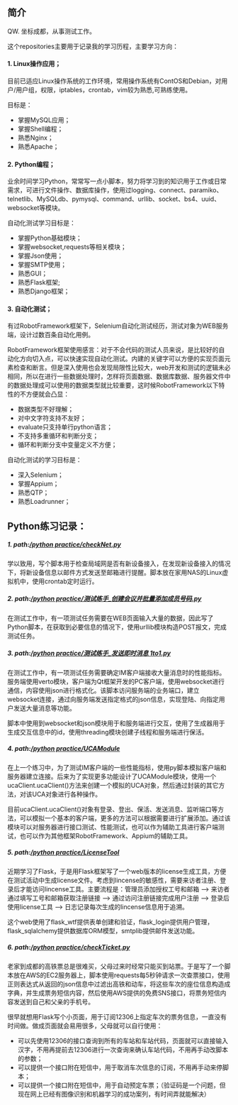 ## 简介
QW.
坐标成都，从事测试工作。

这个repositories主要用于记录我的学习历程，主要学习方向：

#### 1. Linux操作应用；
目前已适应Linux操作系统的工作环境，常用操作系统有ContOS和Debian，对用户/用户组，权限，iptables，crontab，vim较为熟悉,可熟练使用。

目标是：
* 掌握MySQL应用；
* 掌握Shell编程；
* 熟悉Nginx；
* 熟悉Apache；

#### 2. Python编程；
业余时间学习Python，常常写一点小脚本，努力将学习到的知识用于工作或日常需求，可进行文件操作、数据库操作，使用过logging、connect、paramiko、telnetlib、MySQLdb、pymysql、command、urllib、socket、bs4、uuid、websocket等模块。


自动化测试学习目标是：
* 掌握Python基础模块；
* 掌握websocket,requests等相关模块；
* 掌握Json使用；
* 掌握SMTP使用；
* 熟悉GUI；
* 熟悉Flask框架;
* 熟悉Django框架；

#### 3. 自动化测试；
有过RobotFramework框架下，Selenium自动化测试经历，测试对象为WEB服务端，设计过数百条自动化用例。

RobotFramework框架使用感言：对于不会代码的测试人员来说，是比较好的自动化方向切入点，可以快速实现自动化测试。内建的关键字可以方便的实现页面元素检查和断言。但是深入使用也会发现局限性比较大，web开发和测试的逻辑未必相同，所以在进行一些数据处理时，怎样将页面数据、数据库数据、服务器文件中的数据处理成可以使用的数据类型就比较重要，这时候RobotFramework以下特性的不方便就会凸显：
+ 数据类型不好理解；
+ 对中文字符支持不友好；
+ evaluate只支持单行python语言；
+ 不支持多重循环和判断分支；
+ 循环和判断分支中变量定义不方便；

自动化测试的学习目标是：
* 深入Selenium；
* 掌握Appium；
* 熟悉QTP；
* 熟悉Loadrunner；

## Python练习记录：

##### 1. path:[/python practice/checkNet.py](https://github.com/fragsun/fragsun.github.io/blob/master/python%20practice/checkNet.py)
学以致用，写个脚本用于检查局域网是否有新设备接入，在发现新设备接入的情况下，将新设备信息以邮件方式发送至邮箱进行提醒。脚本放在家用NAS的Linux虚拟机中，使用crontab定时运行。

##### 2. path:[/python practice/测试练手_创建会议并批量添加成员号码.py](https://github.com/fragsun/fragsun.github.io/blob/master/python%20practice/%E6%B5%8B%E8%AF%95%E7%BB%83%E6%89%8B_%E5%88%9B%E5%BB%BA%E4%BC%9A%E8%AE%AE%E5%B9%B6%E6%89%B9%E9%87%8F%E6%B7%BB%E5%8A%A0%E6%88%90%E5%91%98%E5%8F%B7%E7%A0%81.py)
在测试工作中，有一项测试任务需要在WEB页面输入大量的数据，因此写了Python脚本，在获取到必要信息的情况下，使用urllib模块构造POST报文，完成测试任务。

##### 3. path:[/python practice/测试练手_发送即时消息 1to1.py](https://github.com/fragsun/fragsun.github.io/blob/master/python%20practice/%E6%B5%8B%E8%AF%95%E7%BB%83%E6%89%8B_%E5%8F%91%E9%80%81%E5%8D%B3%E6%97%B6%E6%B6%88%E6%81%AF%201to1.py)
在测试工作中，有一项测试任务需要确定IM客户端接收大量消息时的性能指标。服务端使用verto模块，客户端为Qt框架开发的PC客户端，使用websocket进行通信，内容使用json进行格式化。该脚本访问服务端的业务端口，建立websocket连接，通过向服务端发送指定格式的json信息，实现登陆、向指定用户发送大量消息等功能。

脚本中使用到websocket和json模块用于和服务端进行交互，使用了生成器用于生成交互信息中的id，使用threading模块创建子线程和服务端进行保活。

##### 4. path:[/python practice/UCAModule](https://github.com/fragsun/fragsun.github.io/tree/master/python%20practice/UCAModule)
在上一个练习中，为了测试IM客户端的一些性能指标，使用py脚本模拟客户端和服务器建立连接。后来为了实现更多功能设计了UCAModule模块，使用一个ucaClient.ucaClient()方法来创建一个模拟的UCA对象，然后通过封装的其它方法，对该UCA对象进行各种操作。

目前ucaClient.ucaClient()对象有登录、登出、保活、发送消息、监听端口等方法，可以模拟一个基本的客户端，更多的方法可以根据需要进行扩展添加。通过该模块可以对服务器进行接口测试、性能测试，也可以作为辅助工具进行客户端测试，也可以作为其他框架RobotFramework、Appium的辅助工具。

##### 5. path:[/python practice/LicenseTool](https://github.com/fragsun/fragsun.github.io/tree/master/python%20practice/LicenseTool)
近期学习了Flask，于是用Flask框架写了一个web版本的license生成工具，方便在测试活动中生成license文件。考虑到lincense的敏感性，需要来访者注册、登录后才能访问lincense工具。主要流程是：管理员添加授权工号和邮箱 --> 来访者通过填写工号和邮箱获取注册链接 --> 通过访问注册链接完成用户注册 --> 登录后使用license工具 --> 日志记录每次生成的lincense信息用于追溯。

这个web使用了flask_wtf提供表单创建和验证，flask_login提供用户管理，flask_sqlalchemy提供数据库ORM模型，smtplib提供邮件发送功能。

##### 6. path:[/python practice/checkTicket.py](https://github.com/fragsun/fragsun.github.io/blob/master/python%20practice/checkTicket.py)
老家到成都的高铁票总是很难买，父母过来时经常只能买到站票。于是写了一个脚本放在AWS的EC2服务器上，脚本使用requests每5秒钟请求一次查票接口，使用正则表达式从返回的json信息中过滤出高铁和动车，将这些车次的座位信息构造成字典，并生成票务短信内容，然后使用AWS提供的免费SNS接口，将票务短信内容发送到自己和父亲的手机号。

很早就想用Flask写个小页面，用于订阅12306上指定车次的票务信息，一直没有时间做。做成页面就会易用很多，父母就可以自行使用：
+ 可以先使用12306的接口查询到所有的车站和车站代码，页面就可以直接输入汉字，不用再提前去12306进行一次查询来确认车站代码，不用再手动改脚本的参数；
+ 可以提供一个接口附在短信中，用于取消车次信息的订阅，不用再手动来停脚本；
+ 可以提供一个接口附在短信中，用于自动预定车票；（验证码是一个问题，但现在网上已经有图像识别和机器学习的成功案列，有时间弄就能解决）
